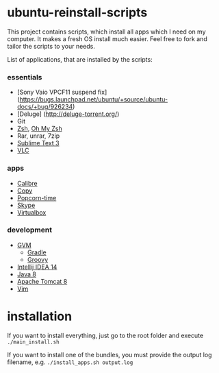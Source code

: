 # ubuntu-reinstall-scripts
This project contains scripts, which install all apps which I need on my computer. It makes a fresh OS install much easier. Feel free to fork and tailor the scripts to your needs.

List of applications, that are installed by the scripts:

### essentials
- [Sony Vaio VPCF11 suspend fix] (https://bugs.launchpad.net/ubuntu/+source/ubuntu-docs/+bug/926234)
- [Deluge] (http://deluge-torrent.org/)
- Git
- [Zsh](http://www.zsh.org/), [Oh My Zsh](https://github.com/robbyrussell/oh-my-zsh)
- Rar, unrar, 7zip
- [Sublime Text 3](http://www.sublimetext.com/3)
- [VLC](http://www.videolan.org/vlc/)

### apps
- [Calibre](http://calibre-ebook.com/)
- [Copy](https://www.copy.com)
- [Popcorn-time](https://popcorntime.io/)
- [Skype](http://www.skype.com/)
- [Virtualbox](https://www.virtualbox.org/)

### development
- [GVM](http://gvmtool.net/)
  - [Gradle](https://gradle.org/)
  - [Groovy](http://www.groovy-lang.org/)
- [Intellij IDEA 14](https://www.jetbrains.com/idea/)
- [Java 8](http://www.oracle.com/technetwork/java/index.html)
- [Apache Tomcat 8](http://tomcat.apache.org/)
- [Vim](http://www.vim.org/)

# installation
If you want to install everything, just go to the root folder and execute `./main_install.sh`

If you want to install one of the bundles, you must provide the output log filename, e.g. `./install_apps.sh output.log`
